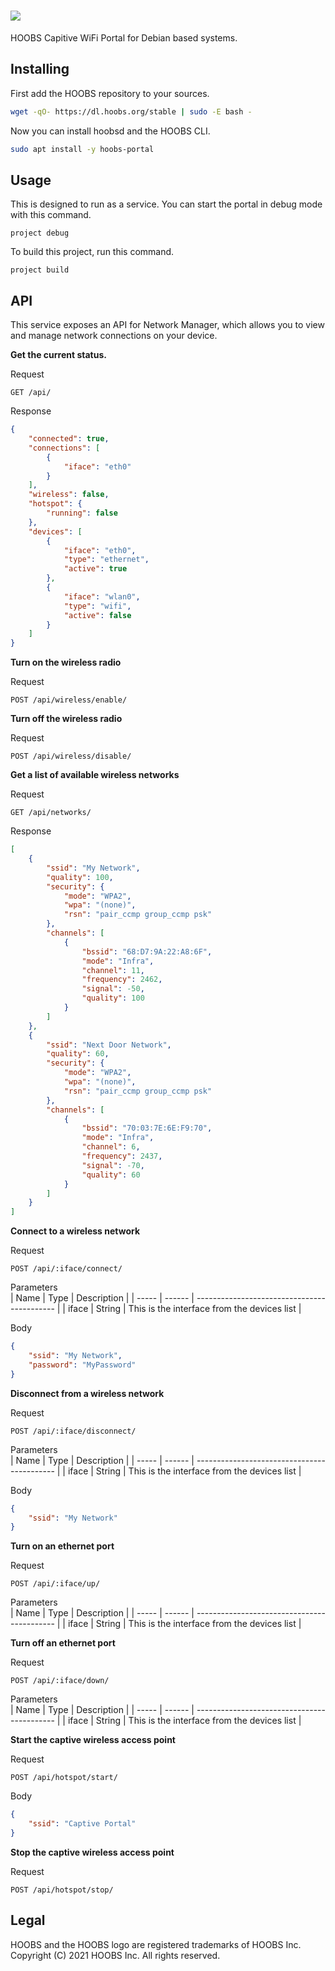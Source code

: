 # ![](https://raw.githubusercontent.com/hoobs-org/HOOBS/master/docs/logo.png)

HOOBS Capitive WiFi Portal for Debian based systems.

## Installing
First add the HOOBS repository to your sources.

```sh
wget -qO- https://dl.hoobs.org/stable | sudo -E bash -
```

Now you can install hoobsd and the HOOBS CLI.

```sh
sudo apt install -y hoobs-portal
```

## Usage
This is designed to run as a service. You can start the portal in debug mode with this command.

```
project debug
```

To build this project, run this command.

```
project build
```

## API
This service exposes an API for Network Manager, which allows you to view and manage network connections on your device.

**Get the current status.**

Request  
```
GET /api/
```

Response  
```json
{
    "connected": true,
    "connections": [
        {
            "iface": "eth0"
        }
    ],
    "wireless": false,
    "hotspot": {
        "running": false
    },
    "devices": [
        {
            "iface": "eth0",
            "type": "ethernet",
            "active": true
        },
        {
            "iface": "wlan0",
            "type": "wifi",
            "active": false
        }
    ]
}
```

**Turn on the wireless radio**

Request  
```
POST /api/wireless/enable/
```

**Turn off the wireless radio**

Request  
```
POST /api/wireless/disable/
```

**Get a list of available wireless networks**

Request  
```
GET /api/networks/
```

Response  
```json
[
    {
        "ssid": "My Network",
        "quality": 100,
        "security": {
            "mode": "WPA2",
            "wpa": "(none)",
            "rsn": "pair_ccmp group_ccmp psk"
        },
        "channels": [
            {
                "bssid": "68:D7:9A:22:A8:6F",
                "mode": "Infra",
                "channel": 11,
                "frequency": 2462,
                "signal": -50,
                "quality": 100
            }
        ]
    },
    {
        "ssid": "Next Door Network",
        "quality": 60,
        "security": {
            "mode": "WPA2",
            "wpa": "(none)",
            "rsn": "pair_ccmp group_ccmp psk"
        },
        "channels": [
            {
                "bssid": "70:03:7E:6E:F9:70",
                "mode": "Infra",
                "channel": 6,
                "frequency": 2437,
                "signal": -70,
                "quality": 60
            }
        ]
    }
]
```

**Connect to a wireless network**

Request  
```
POST /api/:iface/connect/
```

Parameters  
| Name  | Type   | Description                                 |
| ----- | ------ | ------------------------------------------- |
| iface | String | This is the interface from the devices list |

Body  
```json
{
    "ssid": "My Network",
    "password": "MyPassword"
}
```

**Disconnect from a wireless network**

Request  
```
POST /api/:iface/disconnect/
```

Parameters  
| Name  | Type   | Description                                 |
| ----- | ------ | ------------------------------------------- |
| iface | String | This is the interface from the devices list |

Body  
```json
{
    "ssid": "My Network"
}
```

**Turn on an ethernet port**

Request  
```
POST /api/:iface/up/
```

Parameters  
| Name  | Type   | Description                                 |
| ----- | ------ | ------------------------------------------- |
| iface | String | This is the interface from the devices list |

**Turn off an ethernet port**

Request  
```
POST /api/:iface/down/
```

Parameters  
| Name  | Type   | Description                                 |
| ----- | ------ | ------------------------------------------- |
| iface | String | This is the interface from the devices list |

**Start the captive wireless access point**

Request  
```
POST /api/hotspot/start/
```

Body  
```json
{
    "ssid": "Captive Portal"
}
```

**Stop the captive wireless access point**

Request  
```
POST /api/hotspot/stop/
```

## Legal
HOOBS and the HOOBS logo are registered trademarks of HOOBS Inc. Copyright (C) 2021 HOOBS Inc. All rights reserved.
